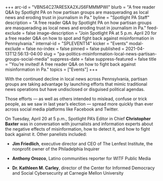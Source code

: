 +++
arc-id = "VBNS4C27ARESXA2XJS6FMMMPWI"
blurb = "A free reader Q&A by Spotlight PA on how partisan groups are masquerading as local news and eroding trust in journalism in Pa."
byline = "Spotlight PA Staff"
description = "A free reader Q&A by Spotlight PA on how partisan groups are masquerading as local news and eroding trust in journalism in Pa."
feed-exclude = false
image-description = "Join Spotlight PA at 5 p.m. April 20 for a free reader Q&A on how to spot and fight back against misinformation in Pennsylvania."
internal-id = "SPLEVENT14"
kicker = "Events"
modal-exclude = false
no-index = false
pinned = false
published = 2021-04-13T12:56:13-04:00
slug = "pa-politics-misinformation-local-news-partisan-groups-social-media"
suppress-date = false
suppress-featured = false
title = "You’re invited! A free reader Q&A on how to fight back against misinformation in Pa."
topics = ["Events"]
+++

With the continued decline in local news across Pennsylvania, partisan groups are taking advantage by launching efforts that mimic traditional news operations but have undisclosed or disguised political agendas.

Those efforts — as well as others intended to mislead, confuse or trick people, as we saw in last year’s election — spread more quickly than ever across social media platforms like Facebook and Twitter.

On Tuesday, April 20 at 5 p.m., Spotlight PA’s Editor in Chief <b>Christopher Baxter</b> was in conversation with journalists and information experts about the negative effects of misinformation, how to detect it, and how to fight back against it. Other panelists included:

- <b>Jim Friedlich</b>, executive director and CEO of The Lenfest Institute, the nonprofit owner of the Philadelphia Inquirer

- <b>Anthony Orozco</b>, Latino communities reporter for WITF Public Media

- <b>Dr. Kathleen M. Carley</b>, director of the Center for Informed Democracy and Social Cybersecurity at Carnegie Mellon University


